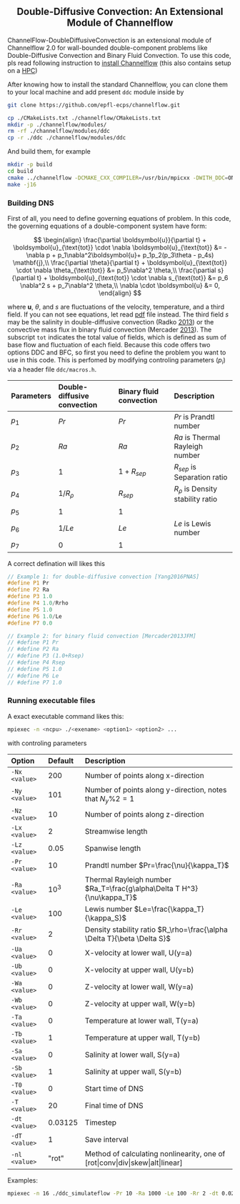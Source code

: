 <h2 style="text-align:center;">Double-Diffusive Convection: An Extensional Module of Channelflow</h2>

ChannelFlow-DoubleDiffusiveConvection is an extensional module of Channelflow 2.0 for wall-bounded double-component problems like Double-Diffusive Convection and Binary Fluid Convection. To use this code, pls read following instruction to [install Channelflow](INSTALL.md) (this also contains setup on a [HPC](HPCsetup.md))

After knowing how to install the standard Channelflow, you can clone them to your local machine and add present `ddc` module inside by
```bash
git clone https://github.com/epfl-ecps/channelflow.git

cp ./CMakeLists.txt ./channelflow/CMakeLists.txt
mkdir -p ./channelflow/modules/
rm -rf ./channelflow/modules/ddc
cp -r ./ddc ./channelflow/modules/ddc
``` 
And build them, for example
```bash
mkdir -p build
cd build
cmake ../channelflow -DCMAKE_CXX_COMPILER=/usr/bin/mpicxx -DWITH_DDC=ON -DWITH_NSOLVER=ON -DCMAKE_BUILD_TYPE=release -DCMAKE_INSTALL_PREFIX=/user/local/ -DCMAKE_CXX_FLAGS_RELEASE:STRING=" -fPIC -lfftw3 -lm -Wno-unused-variable " -DWITH_SHARED=OFF -DWITH_HDF5CXX=OFF
make -j16
```

### Building DNS
First of all, you need to define governing equations of problem. In this code, the governing equations of a double-component system have form:

$$
\begin{align}
    \frac{\partial \boldsymbol{u}}{\partial t} + \boldsymbol{u}_{\text{tot}} \cdot \nabla \boldsymbol{u}_{\text{tot}} &= -\nabla p + p_1\nabla^2\boldsymbol{u}+ p_1p_2(p_3\theta - p_4s) \mathbf{j},\\
    \frac{\partial \theta}{\partial t} + \boldsymbol{u}_{\text{tot}} \cdot \nabla \theta_{\text{tot}} &= p_5\nabla^2 \theta,\\
    \frac{\partial s}{\partial t} + \boldsymbol{u}_{\text{tot}} \cdot \nabla s_{\text{tot}} &= p_6 \nabla^2 s + p_7\nabla^2 \theta,\\
    \nabla \cdot \boldsymbol{u} &= 0,
\end{align}
$$

where $\boldsymbol{u}$, $\theta$, and $s$ are fluctuations of the velocity, temperature, and a third field. If you can not see equations, let read [pdf](README.pdf) file instead. The third field $s$ may be the salinity in double-diffusive convection (Radko [2013](https://doi.org/10.1017/CBO9781139034173)) or the convective mass flux in binary fluid convection (Mercader [2013](https://doi.org/10.1017/jfm.2013.77)). The subscript `tot` indicates the total value of fields, which is defined as sum of base flow and fluctuation of each field. Because this code offers two options DDC and BFC, so first you need to define the problem you want to use in this code. This is perfomed by modifying controling parameters ($p_i$) via a header file `ddc/macros.h`.


| Parameters | Double-diffusive convection  | Binary fluid convection   | Description                                                       |
|:------------------------|:--------|:----------|:------------------------------------------------------------------|
| $p_1$ | $Pr$  | $Pr$ | $Pr$ is Prandtl number |
| $p_2$ | $Ra$  | $Ra$ | $Ra$ is Thermal Rayleigh number |
| $p_3$ | $1$  | $1+R_{sep}$ | $R_{sep}$ is Separation ratio  |
| $p_4$ | $1/R_\rho$ | $R_{sep}$ | $R_\rho$ is Density stability ratio  |
| $p_5$ | $1$  | $1$ | |
| $p_6$ | $1/Le$  | $Le$     | $Le$ is Lewis number |
| $p_7$ | $0$  | $1$     |  |

A correct defination will likes this
```cpp
// Example 1: for double-diffusive convection [Yang2016PNAS]
#define P1 Pr 
#define P2 Ra
#define P3 1.0
#define P4 1.0/Rrho
#define P5 1.0
#define P6 1.0/Le
#define P7 0.0

// Example 2: for binary fluid convection [Mercader2013JFM]
// #define P1 Pr 
// #define P2 Ra
// #define P3 (1.0+Rsep)
// #define P4 Rsep
// #define P5 1.0
// #define P6 Le
// #define P7 1.0
```


### Running executable files
A exact executable command likes this:
```bash
mpiexec -n <ncpu> ./<exename> <option1> <option2> ...
```
with controling parameters

|Option  | Default   | Description |
|:------------------------|:----------|:------------------------------------------------------------------|
|`-Nx <value>`| $200$| Number of points along x-direction |
|`-Ny <value>`| $101$ | Number of points along y-direction, notes that $N_y\text{\%}2=1$ |
|`-Nz <value>`| $10$ | Number of points along z-direction |
|`-Lx <value>`| $2$| Streamwise length |
|`-Lz <value>`| $0.05$ | Spanwise length |
|`-Pr <value>` | $10$ | Prandtl number $Pr=\frac{\nu}{\kappa_T}$|
|`-Ra <value>`| $10^3$ | Thermal Rayleigh number $Ra_T=\frac{g\alpha\Delta T H^3}{\nu\kappa_T}$|
|`-Le <value>`| $100$ | Lewis number $Le=\frac{\kappa_T}{\kappa_S}$ |
|`-Rr <value>`| $2$ | Density stability ratio $R_\rho=\frac{\alpha \Delta T}{\beta \Delta S}$ |
|`-Ua <value>`| $0$ | X-velocity at lower wall, U(y=a) |
|`-Ub <value>`| $0$ | X-velocity at upper wall, U(y=b) |
|`-Wa <value>`| $0$ | Z-velocity at lower wall, W(y=a) |
|`-Wb <value>`| $0$ | Z-velocity at upper wall, W(y=b) |
|`-Ta <value>`| $0$ | Temperature at lower wall, T(y=a) |
|`-Tb <value>`| $1$ | Temperature at upper wall, T(y=b) |
|`-Sa <value>`| $0$ | Salinity at lower wall, S(y=a) |
|`-Sb <value>`| $1$ | Salinity at upper wall, S(y=b) |
|`-T0 <value>`| $0$ | Start time of DNS |
|`-T <value>`| $20$ | Final time of DNS |
|`-dt <value>`| $0.03125$ | Timestep |
|`-dT <value>`| $1$ | Save interval |
|`-nl <value>`| "rot" | Method of calculating  nonlinearity, one of [rot\|conv\|div\|skew\|alt\|linear] |


Examples:
```bash
mpiexec -n 16 ./ddc_simulateflow -Pr 10 -Ra 1000 -Le 100 -Rr 2 -dt 0.02 -dT 1 -T 100 -Nx 200 -Ny 81 -Nz 10 -Lx 2 -Lz 0.02 -nl "conv"
```